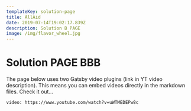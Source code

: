 ```yaml
---
templateKey: solution-page
title: AllAid
date: 2019-07-14T19:02:17.839Z
description: Solution B PAGE
image: /img/flavor_wheel.jpg
---
```


# Solution PAGE BBB

The page below uses two Gatsby video plugins (link in YT video description). This means you can embed videos directly in the markdown files. Check it out...

`video: https://www.youtube.com/watch?v=uWTMEDEPw8c`

